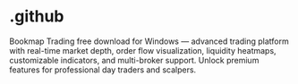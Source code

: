 # .github
Bookmap Trading free download for Windows — advanced trading platform with real-time market depth, order flow visualization, liquidity heatmaps, customizable indicators, and multi-broker support. Unlock premium features for professional day traders and scalpers.
